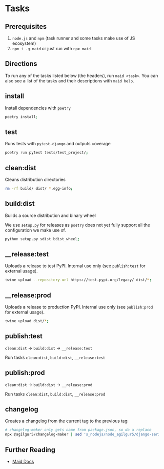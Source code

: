 # Tasks

## Prerequisites

1. `node.js` and `npm` (task runner and some tasks make use of JS ecosystem)
1. `npm i -g maid` or just run with `npx maid`

## Directions

To run any of the tasks listed below (the headers), run `maid <task>`.
You can also see a list of the tasks and their descriptions with `maid help`.

## install

Install dependencies with `poetry`

```bash
poetry install;
```

## test

Runs tests with `pytest-django` and outputs coverage

```bash
poetry run pytest tests/test_project/;
```

## clean:dist

Cleans distribution directories

```bash
rm -rf build/ dist/ *.egg-info;
```

## build:dist

Builds a source distribution and binary wheel

We use `setup.py` for releases as `poetry` does not yet fully support all the configuration we make use of.

```bash
python setup.py sdist bdist_wheel;
```

## __release:test

Uploads a release to test PyPI.
Internal use only (see `publish:test` for external usage).

```bash
twine upload --repository-url https://test.pypi.org/legacy/ dist/*;
```

## __release:prod

Uploads a release to production PyPI.
Internal use only (see `publish:prod` for external usage).

```bash
twine upload dist/*;
```

## publish:test

`clean:dist` -> `build:dist` -> `__release:test`

Run tasks `clean:dist`, `build:dist`, `__release:test`

## publish:prod

`clean:dist` -> `build:dist` -> `__release:prod`

Run tasks `clean:dist`, `build:dist`, `__release:prod`

## changelog

Creates a changelog from the current tag to the previous tag

```bash
# changelog-maker only gets name from package.json, so do a replace
npx @agilgur5/changelog-maker | sed 's_nodejs/node_agilgur5/django-serializable-model_';
```

## Further Reading

- [Maid Docs](https://github.com/egoist/maid)
